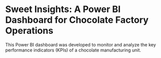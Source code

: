# Sweet Insights: A Power BI Dashboard for Chocolate Factory Operations
This Power BI dashboard was developed to monitor and analyze the key performance indicators (KPIs) of a chocolate manufacturing unit.
